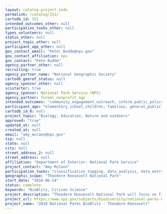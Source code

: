 ```yaml
---
layout: catalog-project-indv
permalink: /catalog/151/
cartodb_id: 151
intended_outcomes_other: null
participation_tasks_other: null
types_volunteers: null
status_other: null
project_topic_other: null
participant_age_other: null
gov_contact_email: "Peter_Budde@nps.gov"
gov_contact_affiliation: nps
gov_contact: "Pete Budde"
agency_partner_other: null
recruiting: true
agency_partner_name: "National Geographic Society"
cartodb_georef_status: null
agency_sponsor_other: null
scistarter: true
agency_sponsor: National Park Service (NPS)
agency_partner: formal_nonprofit_ngo
intended_outcomes: "community_engagement_outreach, inform_public_policy, io_education, operational_integration_use, research_advancement"
participant_age: "elementary_school_children, families, general_public, middle_school_children, targeted_group, teens"
cartodb_id_0: null
project_topic: "Biology, Education, Nature and outdoors"
approved: "true"
updated_at: null
created_at: null
email: "amy_mccann@nps.gov"
zip: null
state: null
city: null
street_address_2: null
street_address: null
affiliation: "Department of Interior: National Park Service"
project_contact: "Amy McCann"
participation_tasks: "classification_tagging, data_analysis, data_entry, finding_entities, identification, learning, observation, site_selection_description, specimen_sample_collection"
geographic_scope: "Theodore Roosevelt National Park"
start_date: "2016-06-24"
status: complete
keywords: "BioBlitz, Citizen Science"
project_description: "Theodore Roosevelt National Park will focus on finding and identifying as many small mammals and vegetation as possible in the Peaceful Valley Ranch over a 24 hour time frame."
project_url: https://www.nps.gov/subjects/biodiversity/national-parks-bioblitz.htm
project_name: "2016 National Parks BioBlitz - Theodore Roosevelt"
---
```

